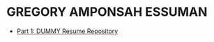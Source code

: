# GREGORY AMPONSAH ESSUMAN

- [Part 1: DUMMY Resume Repository](https://github.com/Gregory-Essuman/resume)
